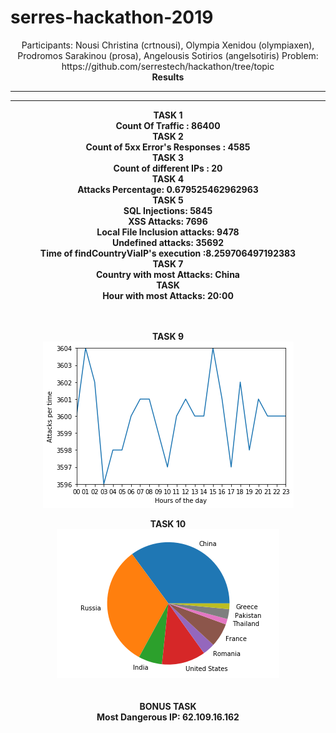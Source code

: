 # serres-hackathon-2019

<center>Participants: Nousi Christina (crtnousi), Olympia Xenidou (olympiaxen), Prodromos Sarakinou (prosa), Angelousis Sotirios (angelsotiris) 
Problem: https://github.com/serrestech/hackathon/tree/topic<br />
<b>Results<b><br />
<hr>
<hr>
<p align="center">
TASK 1<br />
Count Of Traffic : 86400<br />
TASK 2<br />
Count of 5xx Error's Responses : 4585<br />
TASK 3<br />
Count of different IPs : 20<br />
TASK 4<br />
Attacks Percentage: 0.679525462962963<br />
TASK 5<br />
SQL Injections: 5845<br />
XSS Attacks: 7696<br />
Local File Inclusion attacks: 9478<br />
Undefined attacks: 35692<br />
Time of findCountryViaIP's execution :8.259706497192383<br />
TASK 7<br />
Country with most Attacks: China<br />
TASK <br />
Hour with most Attacks: 20:00<br />
<br />
<br />
<div style="text-align:center">
TASK 9<br />
<img align="center" src="plot1.png"/>

<br />
<br />
TASK 10<br />
<img src="plot2.png"/><br />
<br />
<br />
BONUS TASK<br />
Most Dangerous IP: 62.109.16.162<br />
<div>
</p>
</center>
